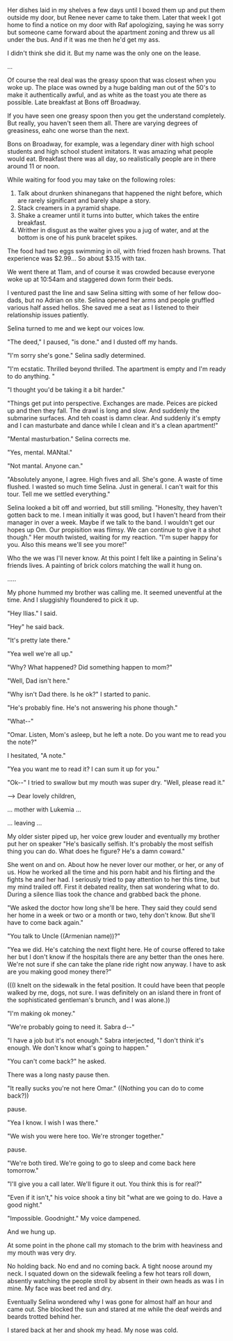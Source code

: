 Her dishes laid in my shelves a few days until I boxed them up and put them outside my door, but Renee never came to take them. Later that week I got home to find a notice on my door with Raf apologizing, saying he was sorry but someone came forward about the apartment zoning and threw us all under the bus. And if it was me then he'd get my ass.

I didn't think she did it. But my name was the only one on the lease.

...


























































Of course the real deal was the greasy spoon that was closest when you woke up. The place was owned by a huge balding man out of the 50's to make it authentically awful, and as white as the toast you ate there as possible. Late breakfast at Bons off Broadway.

If you have seen one greasy spoon then you get the understand completely. But really, you haven't seen them all. There are varying degrees of greasiness, eahc one worse than the next.

Bons on Broadway, for example, was a legendary diner with high school students and high school student imitators. It was amazing what people would eat. Breakfast there was all day, so realistically people are in there around 11 or noon.

While waiting for food you may take on the following roles:
1. Talk about drunken shinanegans that happened the night before, which are rarely significant and barely shape a story.
2. Stack creamers in a pyramid shape.
3. Shake a creamer until it turns into butter, which takes the entire breakfast.
4. Writher in disgust as the waiter gives you a jug of water, and at the bottom is one of his punk bracelet spikes.

The food had two eggs swimming in oil, with fried frozen hash browns. That experience was $2.99... So about $3.15 with tax.

We went there at 11am, and of course it was crowded because everyone woke up at 10:54am and staggered down form their beds.

I ventured past the line and saw Selina sitting with some of her fellow doo-dads, but no Adrian on site. Selina opened her arms and people gruffled various half assed hellos. She saved me a seat as I listened to their relationship issues patiently.

Selina turned to me and we kept our voices low.

"The deed," I paused, "is done." and I dusted off my hands.

"I'm sorry she's gone." Selina sadly determined.

"I'm ecstatic. Thrilled beyond thrilled. The apartment is empty and I'm ready to do anything. "

"I thought you'd be taking it a bit harder."

"Things get put into perspective. Exchanges are made. Peices are picked up and then they fall. The drawl is long and slow. And suddenly the submarine surfaces. And teh coast is damn clear. And suddenly it's empty and I can masturbate and dance while I clean and it's a clean apartment!"

"Mental masturbation." Selina corrects me.

"Yes, mental. MANtal."

"Not mantal. Anyone can."

"Absolutely anyone, I agree. High fives and all. She's gone. A waste of time flushed. I wasted so much time Selina. Just in general. I can't wait for this tour. Tell me we settled everything."

Selina looked a bit off and worried, but still smiling. "Honeslty, they haven't gotten back to me. I mean initially it was good, but I haven't heard from their manager in over a week. Maybe if we talk to the band. I wouldn't get our hopes up Om. Our propisition was flimsy. We can continue to give it a shot though." Her mouth twisted, waiting for my reaction. "I'm super happy for you. Also this means we'll see you more!"

Who the we was I'll never know. At this point I felt like a painting in Selina's friends lives. A painting of brick colors matching the wall it hung on.


.....

My phone hummed my brother was calling me. It seemed uneventful at the time. And I sluggishly floundered to pick it up.

"Hey Ilias." I said.

"Hey" he said back.

"It's pretty late there."

"Yea well we're all up."

"Why? What happened? Did something happen to mom?"

"Well, Dad isn't here."

"Why isn't Dad there. Is he ok?" I started to panic.

"He's probably fine. He's not answering his phone though."

"What--"

"Omar. Listen, Mom's asleep, but he left a note. Do you want me to read you the note?"

I hesitated, "A note."

"Yea you want me to read it? I can sum it up for you."

"Ok--" I tried to swallow but my mouth was super dry. "Well, please read it."

--> Dear lovely children,

... mother with Lukemia ...

... leaving ...

My older sister piped up, her voice grew louder and eventually my brother put her on speaker "He's basically selfish. It's probably the most selfish thing you can do. What does he figure? He's a damn coward."

She went on and on. About how he never lover our mother, or her, or any of us. How he worked all the time and his porn habit and his flirting and the fights he and her had. I seriously tried to pay attention to her this time, but my mind trailed off. First it debated reality, then sat wondering what to do. During a silence Ilias took the chance and grabbed back the phone.

"We asked the doctor how long she'll be here. They said they could send her home in a week or two or a month or two, tehy don't know. But she'll have to come back again."

"You talk to Uncle ((Armenian name))?"

"Yea we did. He's catching the next flight here. He of course offered to take her but I don't know if the hospitals there are any better than the ones here. We're not sure if she can take the plane ride right now anyway. I have to ask are you making good money there?"


(((I knelt on the sidewalk in the fetal position. It could have been that people walked by me, dogs, not sure. I was definitely on an island there in front of the sophisticated gentleman's brunch, and I was alone.))




"I'm making ok money."

"We're probably going to need it. Sabra d--"

"I have a job but it's not enough." Sabra interjected, "I don't think it's enough. We don't know what's going to happen."

"You can't come back?" he asked.

There was a long nasty pause then.

"It really sucks you're not here Omar." ((Nothing you can do to come back?))

pause.

"Yea I know. I wish I was there."

"We wish you were here too. We're stronger together."

pause.

"We're both tired. We're going to go to sleep and come back here tomorrow."

"I'll give you a call later. We'll figure it out. You think this is for real?"

"Even if it isn't," his voice shook a tiny bit "what are we going to do. Have a good night."

"Impossible. Goodnight." My voice dampened.

And we hung up.

At some point in the phone call my stomach to the brim with heaviness and my mouth was very dry. 

No holding back. No end and no coming back. A tight noose around my neck. I squated down on the sidewalk feeling a few hot tears roll down, absently watching the people stroll by absent in their own heads as was I in mine. My face was beet red and dry.

Eventually Selina wondered why I was gone for almost half an hour and came out. She blocked the sun and stared at me while the deaf weirds and beards trotted behind her.

I stared back at her and shook my head. My nose was cold.





































